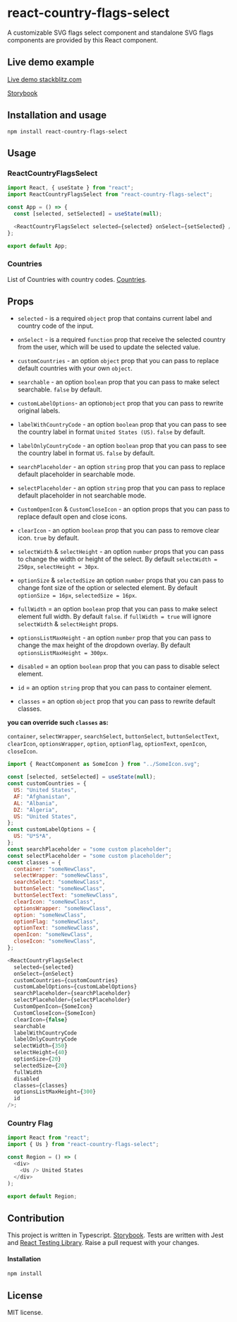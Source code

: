 # react-country-flags-select

A customizable SVG flags select component and standalone SVG flags components are provided by this React component.

## Live demo example

[Live demo stackblitz.com](https://stackblitz.com/edit/react-ts-5hkkek?file=App.tsx)
<br>

[Storybook](https://kost927.github.io/react-country-flags-select/)

## Installation and usage

```
npm install react-country-flags-select
```

## Usage

### ReactCountryFlagsSelect

```javascript
import React, { useState } from "react";
import ReactCountryFlagsSelect from "react-country-flags-select";

const App = () => {
  const [selected, setSelected] = useState(null);

  <ReactCountryFlagsSelect selected={selected} onSelect={setSelected} />;
};

export default App;
```

### Countries

List of Countries with country codes. [Countries](https://github.com/Kost927/react-country-flags-select/blob/main/src/utils/countries.ts).

## Props

- `selected` - is a required `object` prop that contains current label and country code of the input.
  <br>

- `onSelect` - is a required `function` prop that receive the selected country from the user, which will be used to update the selected value.
  <br>

- `customCountries` - an option `object` prop that you can pass to replace default countries with your own `object`.
  <br>

- `searchable` - an option `boolean` prop that you can pass to make select searchable. `false` by default.
  <br>

- `customLabelOptions`- an option`object` prop that you can pass to rewrite original labels.
  <br>

- `labelWithCountryCode` - an option `boolean` prop that you can pass to see the country label in format `United States (US)`. `false` by default.
  <br>

- `labelOnlyCountryCode` - an option `boolean` prop that you can pass to see the country label in format `US`. `false` by default.
  <br>

- `searchPlaceholder` - an option `string` prop that you can pass to replace default placeholder in searchable mode.
  <br>

- `selectPlaceholder` - an option `string` prop that you can pass to replace default placeholder in not searchable mode.
  <br>

- `CustomOpenIcon` & `CustomCloseIcon` - an option props that you can pass to replace default open and close icons.
  <br>

- `clearIcon` - an option `boolean` prop that you can pass to remove clear icon. `true` by default.
  <br>

- `selectWidth` & `selectHeight` - an option `number` props that you can pass to change the width or height of the select.
  By default `selectWidth = 250px`, `selectHeight = 30px`.
  <br>

- `optionSize` & `selectedSize` an option `number` props that you can pass to change font size of the option or selected element.
  By default `optionSize = 16px`, `selectedSize = 16px`.
  <br>

- `fullWidth` = an option `boolean` prop that you can pass to make select element full width. By default `false`.
  if `fullWidth = true` will ignore `selectWidth` & `selectHeight` props.
  <br>

- `optionsListMaxHeight` - an option `number` prop that you can pass to change the max height of the dropdown overlay.
  By default `optionsListMaxHeight = 300px`.
  <br>

- `disabled` = an option `boolean` prop that you can pass to disable select element.
  <br>

- `id` = an option `string` prop that you can pass to container element.
  <br>

- `classes` = an option `object` prop that you can pass to rewrite default classes.
  <br>

**you can override such `classes` as:**
<br>

`container`, `selectWrapper`, `searchSelect`, `buttonSelect`, `buttonSelectText`, `clearIcon`, `optionsWrapper`,
`option`, `optionFlag`, `optionText`, `openIcon`, `closeIcon`.

```javascript
import { ReactComponent as SomeIcon } from "../SomeIcon.svg";

const [selected, setSelected] = useState(null);
const customCountries = {
  US: "United States",
  AF: "Afghanistan",
  AL: "Albania",
  DZ: "Algeria",
  US: "United States",
};
const customLabelOptions = {
  US: "U*S*A",
};
const searchPlaceholder = "some custom placeholder";
const selectPlaceholder = "some custom placeholder";
const classes = {
  container: "someNewClass",
  selectWrapper: "someNewClass",
  searchSelect: "someNewClass",
  buttonSelect: "someNewClass",
  buttonSelectText: "someNewClass",
  clearIcon: "someNewClass",
  optionsWrapper: "someNewClass",
  option: "someNewClass",
  optionFlag: "someNewClass",
  optionText: "someNewClass",
  openIcon: "someNewClass",
  closeIcon: "someNewClass",
};

<ReactCountryFlagsSelect
  selected={selected}
  onSelect={onSelect}
  customCountries={customCountries}
  customLabelOptions={customLabelOptions}
  searchPlaceholder={searchPlaceholder}
  selectPlaceholder={selectPlaceholder}
  CustomOpenIcon={SomeIcon}
  CustomCloseIcon={SomeIcon}
  clearIcon={false}
  searchable
  labelWithCountryCode
  labelOnlyCountryCode
  selectWidth={350}
  selectHeight={40}
  optionSize={20}
  selectedSize={20}
  fullWidth
  disabled
  classes={classes}
  optionsListMaxHeight={300}
  id
/>;
```

### Country Flag

```javascript
import React from "react";
import { Us } from "react-country-flags-select";

const Region = () => (
  <div>
    <Us /> United States
  </div>
);

export default Region;
```

## Contribution

This project is written in Typescript. [Storybook](https://storybook.js.org/). Tests are written with Jest and [React Testing Library](https://testing-library.com/docs/react-testing-library/intro/). Raise a pull request with your changes.

#### Installation

```
npm install
```

## License

MIT license.
